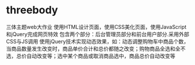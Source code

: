 # threebody
三体主题web大作业
使用HTML设计页面，使用CSS美化页面，使用JavaScript和jQuery完成网页特效
包含两个部分：后台管理员部分和前台用户部分.采用外部CSS与JS调用
使用jQuery技术实现动态效果，如：动态调整购物车中商品个数，当商品数量发生改变时，商品单价合计和总价都随之改变；购物商品全选和全不选，总价自动改变等；选中某个商品或取消商品选中，商品总价自动改变等
